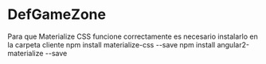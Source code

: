 # DefGameZone
Para que Materialize CSS funcione correctamente es necesario instalarlo en la carpeta cliente
npm install materialize-css --save
npm install angular2-materialize --save

